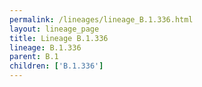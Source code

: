 ```yaml
---
permalink: /lineages/lineage_B.1.336.html
layout: lineage_page
title: Lineage B.1.336
lineage: B.1.336
parent: B.1
children: ['B.1.336']
---
```

